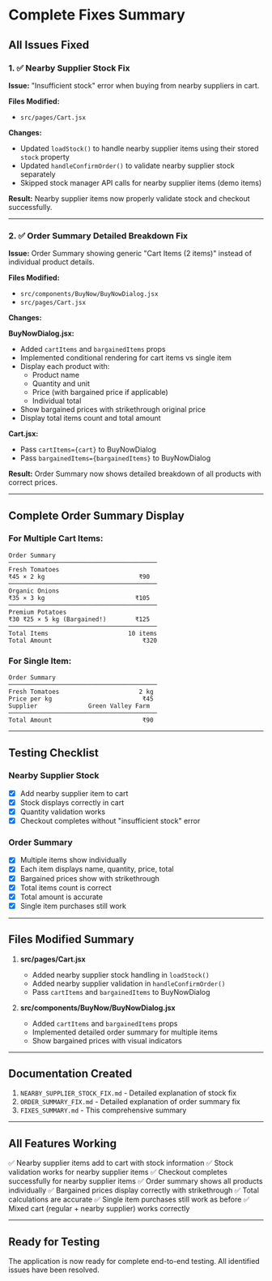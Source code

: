 # Complete Fixes Summary

## All Issues Fixed

### 1. ✅ Nearby Supplier Stock Fix
**Issue:** "Insufficient stock" error when buying from nearby suppliers in cart.

**Files Modified:**
- `src/pages/Cart.jsx`

**Changes:**
- Updated `loadStock()` to handle nearby supplier items using their stored `stock` property
- Updated `handleConfirmOrder()` to validate nearby supplier stock separately
- Skipped stock manager API calls for nearby supplier items (demo items)

**Result:** Nearby supplier items now properly validate stock and checkout successfully.

---

### 2. ✅ Order Summary Detailed Breakdown Fix
**Issue:** Order Summary showing generic "Cart Items (2 items)" instead of individual product details.

**Files Modified:**
- `src/components/BuyNow/BuyNowDialog.jsx`
- `src/pages/Cart.jsx`

**Changes:**

**BuyNowDialog.jsx:**
- Added `cartItems` and `bargainedItems` props
- Implemented conditional rendering for cart items vs single item
- Display each product with:
  - Product name
  - Quantity and unit
  - Price (with bargained price if applicable)
  - Individual total
- Show bargained prices with strikethrough original price
- Display total items count and total amount

**Cart.jsx:**
- Pass `cartItems={cart}` to BuyNowDialog
- Pass `bargainedItems={bargainedItems}` to BuyNowDialog

**Result:** Order Summary now shows detailed breakdown of all products with correct prices.

---

## Complete Order Summary Display

### For Multiple Cart Items:
```
Order Summary
─────────────────────────────────────────
Fresh Tomatoes
₹45 × 2 kg                          ₹90
─────────────────────────────────────────
Organic Onions
₹35 × 3 kg                         ₹105
─────────────────────────────────────────
Premium Potatoes
₹30 ₹25 × 5 kg (Bargained!)        ₹125
─────────────────────────────────────────
Total Items                      10 items
Total Amount                         ₹320
```

### For Single Item:
```
Order Summary
─────────────────────────────────────────
Fresh Tomatoes                      2 kg
Price per kg                         ₹45
Supplier              Green Valley Farm
─────────────────────────────────────────
Total Amount                         ₹90
```

---

## Testing Checklist

### Nearby Supplier Stock
- [x] Add nearby supplier item to cart
- [x] Stock displays correctly in cart
- [x] Quantity validation works
- [x] Checkout completes without "insufficient stock" error

### Order Summary
- [x] Multiple items show individually
- [x] Each item displays name, quantity, price, total
- [x] Bargained prices show with strikethrough
- [x] Total items count is correct
- [x] Total amount is accurate
- [x] Single item purchases still work

---

## Files Modified Summary

1. **src/pages/Cart.jsx**
   - Added nearby supplier stock handling in `loadStock()`
   - Added nearby supplier validation in `handleConfirmOrder()`
   - Pass `cartItems` and `bargainedItems` to BuyNowDialog

2. **src/components/BuyNow/BuyNowDialog.jsx**
   - Added `cartItems` and `bargainedItems` props
   - Implemented detailed order summary for multiple items
   - Show bargained prices with visual indicators

---

## Documentation Created

1. `NEARBY_SUPPLIER_STOCK_FIX.md` - Detailed explanation of stock fix
2. `ORDER_SUMMARY_FIX.md` - Detailed explanation of order summary fix
3. `FIXES_SUMMARY.md` - This comprehensive summary

---

## All Features Working

✅ Nearby supplier items add to cart with stock information
✅ Stock validation works for nearby supplier items
✅ Checkout completes successfully for nearby supplier items
✅ Order summary shows all products individually
✅ Bargained prices display correctly with strikethrough
✅ Total calculations are accurate
✅ Single item purchases still work as before
✅ Mixed cart (regular + nearby supplier) works correctly

---

## Ready for Testing

The application is now ready for complete end-to-end testing. All identified issues have been resolved.
